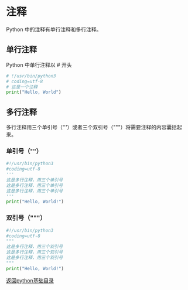 # 注释

Python 中的注释有单行注释和多行注释。

## 单行注释

Python 中单行注释以 # 开头

```python
# !/usr/bin/python3 
# coding=utf-8
# 这是一个注释
print("Hello, World") 
```

## 多行注释

多行注释用三个单引号（'''）或者三个双引号（"""）将需要注释的内容囊括起来。

### 单引号（'''）

```python
#!/usr/bin/python3 
#coding=utf-8
'''
这是多行注释，用三个单引号
这是多行注释，用三个单引号 
这是多行注释，用三个单引号
'''
print("Hello, World!")
```

### 双引号（"""）

```python
#!/usr/bin/python3 
#coding=utf-8
"""
这是多行注释，用三个双引号
这是多行注释，用三个双引号 
这是多行注释，用三个双引号
"""
print("Hello, World!")
```

[返回python基础目录](/python/00-basic/README.md)